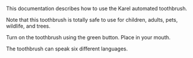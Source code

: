 This documentation describes how to use the Karel automated toothbrush.

Note that this toothbrush is totally safe to use for children,
adults, pets, wildlife, and trees.

Turn on the toothbrush using the green button. Place in your mouth.

The toothbrush can speak six different languages.
